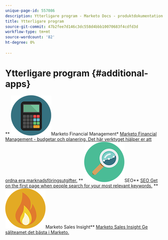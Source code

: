 ```yaml
---
unique-page-id: 557086
description: Ytterligare program - Marketo Docs - produktdokumentation
title: Ytterligare program
source-git-commit: 47b2fee7d146c3dc558d4bbb10070683f4cdfd3d
workflow-type: tm+mt
source-wordcount: '82'
ht-degree: 0%

---
```



# Ytterligare program {#additional-apps}

** ![Marketo Financial Management](assets/office-09.png)Marketo Financial Management* [Marketo Financial Management - budgetar och planering. Det här verktyget hjälper er att ordna era marknadsföringsutgifter.](https://docs.marketo.com/display/DOCS/Marketo+Financial+Management)     ** ![SEO](assets/seo-15.png)SEO** [SEO Get on the first page when people search for your most relevant keywords.](https://docs.marketo.com/display/DOCS/SEO)     ** ![Marketo Sales Insight](assets/alerts-10.png)Marketo Sales Insight** [Marketo Sales Insight Ge säljteamet det bästa i Marketo.](https://docs.marketo.com/display/DOCS/Marketo+Sales+Insight)